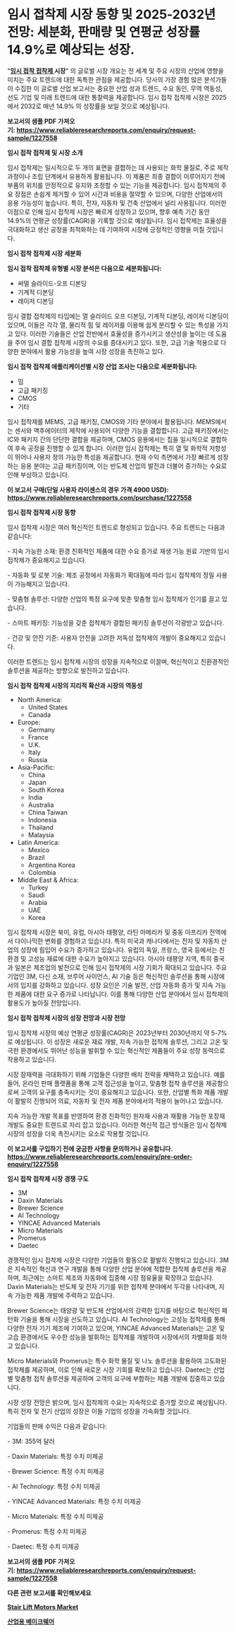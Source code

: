 <p><h1>임시 접착제 시장 동향 및 2025-2032년 전망: 세분화, 판매량 및 연평균 성장률 14.9%로 예상되는 성장.</h1></p><p>"<strong><a href="https://www.reliableresearchreports.com/temporary-bonding-adhesive-r1227558?utm_campaign=105&utm_medium=7&utm_source=Github&utm_content=ia&utm_term=07012025&utm_id=temporary-bonding-adhesive">임시 접착 접착제&nbsp;</a></strong><strong>시장</strong>" 의 글로벌 시장 개요는 전 세계 및 주요 시장의 산업에 영향을 미치는 주요 트렌드에 대한 독특한 관점을 제공합니다. 당사의 가장 경험 많은 분석가들이 수집한 이 글로벌 산업 보고서는 중요한 산업 성과 트렌드, 수요 동인, 무역 역동성, 선도 기업 및 미래 트렌드에 대한 통찰력을 제공합니다. 임시 접착 접착제 시장은 2025에서 2032로 매년 14.9% 의 성장률을 보일 것으로 예상됩니다.&nbsp;</p>
<p><strong>보고서의 샘플 PDF 가져오기:&nbsp;<a href="https://www.reliableresearchreports.com/enquiry/request-sample/1227558?utm_campaign=105&utm_medium=7&utm_source=Github&utm_content=ia&utm_term=07012025&utm_id=temporary-bonding-adhesive">https://www.reliableresearchreports.com/enquiry/request-sample/1227558</a></strong></p>
<p><strong>임시 접착 접착제 및 시장 소개</strong></p>
<p><p>임시 접착제는 일시적으로 두 개의 표면을 결합하는 데 사용되는 화학 물질로, 주로 제작 과정이나 조립 단계에서 유용하게 활용됩니다. 이 제품은 최종 결합이 이루어지기 전에 부품의 위치를 안정적으로 유지와 조정할 수 있는 기능을 제공합니다. 임시 접착제의 주요 장점은 손쉽게 제거할 수 있어 시간과 비용을 절약할 수 있으며, 다양한 산업에서의 응용 가능성이 높습니다. 특히, 전자, 자동차 및 건축 산업에서 널리 사용됩니다. 이러한 이점으로 인해 임시 접착제 시장은 빠르게 성장하고 있으며, 향후 예측 기간 동안 14.9%의 연평균 성장률(CAGR)을 기록할 것으로 예상됩니다. 임시 접착제는 효율성을 극대화하고 생산 공정을 최적화하는 데 기여하여 시장에 긍정적인 영향을 미칠 것입니다.</p></p>
<p><strong>임시 접착 접착제 시장 세분화</strong></p>
<p><strong>임시 접착 접착제 유형별 시장 분석은 다음으로 세분화됩니다:</strong></p>
<p><ul><li>써멀 슬라이드-오프 디본딩</li><li>기계적 디본딩</li><li>레이저 디본딩</li></ul></p>
<p><p>임시 결합 접착제의 타입에는 열 슬라이드 오프 디본딩, 기계적 디본딩, 레이저 디본딩이 있으며, 이들은 각각 열, 물리적 힘 및 레이저를 이용해 쉽게 분리할 수 있는 특성을 가지고 있다. 이러한 기술들은 산업 전반에서 효율성을 증가시키고 생산성을 높이는 데 도움을 주어 임시 결합 접착제 시장의 수요를 증대시키고 있다. 또한, 고급 기술 적용으로 다양한 분야에서 활용 가능성을 높여 시장 성장을 촉진하고 있다.</p></p>
<p><strong>임시 접착 접착제 애플리케이션별 시장 산업 조사는 다음으로 세분화됩니다:</strong></p>
<p><ul><li>밈</li><li>고급 패키징</li><li>CMOS</li><li>기타</li></ul></p>
<p><p>임시 접착제를 MEMS, 고급 패키징, CMOS와 기타 분야에서 활용됩니다. MEMS에서는 센서와 액추에이터의 제작에 사용되어 다양한 기능을 결합합니다. 고급 패키징에서는 IC와 패키지 간의 단단한 결합을 제공하며, CMOS 응용에서는 칩을 일시적으로 결합하여 후속 공정을 진행할 수 있게 합니다. 이러한 임시 접착제는 특히 열 및 화학적 저항성이 뛰어나 사용자 정의 가능한 특성을 제공합니다. 현재 수익 측면에서 가장 빠르게 성장하는 응용 분야는 고급 패키징이며, 이는 반도체 산업의 발전과 더불어 증가하는 수요로 인해 부상하고 있습니다.</p></p>
<p><strong>이 보고서 구매(단일 사용자 라이센스의 경우 가격 4900 USD): <a href="https://www.reliableresearchreports.com/purchase/1227558?utm_campaign=105&utm_medium=7&utm_source=Github&utm_content=ia&utm_term=07012025&utm_id=temporary-bonding-adhesive">https://www.reliableresearchreports.com/purchase/1227558</a></strong></p>
<p><strong>임시 접착 접착제 시장 동향</strong></p>
<p><p>임시 접착제 시장은 여러 혁신적인 트렌드로 형성되고 있습니다. 주요 트렌드는 다음과 같습니다:</p><p>- 지속 가능한 소재: 환경 친화적인 제품에 대한 수요 증가로 재생 가능 원료 기반의 임시 접착제가 중요해지고 있습니다.</p><p>- 자동화 및 로봇 기술: 제조 공정에서 자동화가 확대됨에 따라 임시 접착제의 정밀 사용이 가능해지고 있습니다.</p><p>- 맞춤형 솔루션: 다양한 산업의 특정 요구에 맞춘 맞춤형 임시 접착제가 인기를 끌고 있습니다.</p><p>- 스마트 패키징: 기능성을 갖춘 접착제가 결합된 패키징 솔루션이 각광받고 있습니다.</p><p>- 건강 및 안전 기준: 사용자 안전을 고려한 저독성 접착제의 개발이 중요해지고 있습니다.</p><p>이러한 트렌드는 임시 접착제 시장의 성장을 지속적으로 이끌며, 혁신적이고 친환경적인 솔루션을 제공하는 방향으로 발전하고 있습니다.</p></p>
<p><strong>임시 접착 접착제 시장의 지리적 확산과 시장의 역동성</strong></p>
<p><ul>
    <li>
        North America:
        <ul>
            <li>United States</li>
            <li>Canada</li>
        </ul>
    </li>
    <li>
        Europe:
        <ul>
            <li>Germany</li>
            <li>France</li>
            <li>U.K.</li>
            <li>Italy</li>
            <li>Russia</li>
        </ul>
    </li>
    <li>
        Asia-Pacific:
        <ul>
            <li>China</li>
            <li>Japan</li>
            <li>South Korea</li>
            <li>India</li>
            <li>Australia</li>
            <li>China Taiwan</li>
            <li>Indonesia</li>
            <li>Thailand</li>
            <li>Malaysia</li>
        </ul>
    </li>
    <li>
        Latin America:
        <ul>
            <li>Mexico</li>
            <li>Brazil</li>
            <li>Argentina Korea</li>
            <li>Colombia</li>
        </ul>
    </li>
    <li>
        Middle East & Africa:
        <ul>
            <li>Turkey</li>
            <li>Saudi</li>
            <li>Arabia</li>
            <li>UAE</li>
            <li>Korea</li>
        </ul>
    </li>
    </ul></p>
<p><p>임시 접착제 시장은 북미, 유럽, 아시아 태평양, 라틴 아메리카 및 중동 아프리카 전역에서 다이나믹한 변화를 경험하고 있습니다. 특히 미국과 캐나다에서는 전자 및 자동차 산업의 성장에 힘입어 수요가 증가하고 있습니다. 유럽의 독일, 프랑스, 영국 등에서는 친환경 및 고성능 재료에 대한 수요가 높아지고 있습니다. 아시아 태평양 지역, 특히 중국과 일본은 제조업의 발전으로 인해 임시 접착제의 시장 기회가 확대되고 있습니다. 주요 기업인 3M, 다신 소재, 브루어 사이언스, AI 기술 등은 혁신적인 솔루션을 통해 시장에서의 입지를 강화하고 있습니다. 성장 요인은 기술 발전, 산업 자동화 증가 및 지속 가능한 제품에 대한 요구 증가로 나타납니다. 이를 통해 다양한 산업 분야에서 임시 접착제의 활용도가 높아질 전망입니다.</p></p>
<p><strong>임시 접착 접착제 시장의 성장 전망과 시장 전망</strong></p>
<p><p>임시 접착제 시장의 예상 연평균 성장률(CAGR)은 2023년부터 2030년까지 약 5-7%로 예상됩니다. 이 성장은 새로운 재료 개발, 지속 가능한 접착제 솔루션, 그리고 고온 및 극한 환경에서도 뛰어난 성능을 발휘할 수 있는 혁신적인 제품들이 주요 성장 동력으로 작용하고 있습니다. </p><p>시장 잠재력을 극대화하기 위해 기업들은 다양한 배치 전략을 채택하고 있습니다. 예를 들어, 온라인 판매 플랫폼을 통해 고객 접근성을 높이고, 맞춤형 접착 솔루션을 제공함으로써 고객의 요구를 충족시키는 것이 중요해지고 있습니다. 또한, 산업별 특화 제품 개발이 활발히 진행되어 의료, 자동차 및 전자 제품 분야에서의 적용이 늘어나고 있습니다. </p><p>지속 가능한 개발 목표를 반영하여 환경 친화적인 원자재 사용과 재활용 가능한 포장재 개발도 중요한 트렌드로 자리 잡고 있습니다. 이러한 혁신적 접근 방식들은 임시 접착제 시장의 성장을 더욱 촉진시키는 요소로 작용할 것입니다.</p></p>
<p><strong>이 보고서를 구입하기 전에 궁금한 사항을 문의하거나 공유합니다. <a href="https://www.reliableresearchreports.com/enquiry/pre-order-enquiry/1227558?utm_campaign=105&utm_medium=7&utm_source=Github&utm_content=ia&utm_term=07012025&utm_id=temporary-bonding-adhesive">https://www.reliableresearchreports.com/enquiry/pre-order-enquiry/1227558</a></strong></p>
<p><strong>임시 접착 접착제 시장 경쟁 구도</strong></p>
<p><ul><li>3M</li><li>Daxin Materials</li><li>Brewer Science</li><li>AI Technology</li><li>YINCAE Advanced Materials</li><li>Micro Materials</li><li>Promerus</li><li>Daetec</li></ul></p>
<p><p>경쟁적인 임시 접착제 시장은 다양한 기업들의 활동으로 활발히 진행되고 있습니다. 3M은 지속적인 혁신과 연구 개발을 통해 다양한 산업 분야에 적합한 접착제 솔루션을 제공하며, 최근에는 스마트 제조와 자동화에 집중해 시장 점유율을 확장하고 있습니다. Daxin Materials는 반도체 및 전자 기기를 위한 접착제 분야에서 두각을 나타내며, 지속 가능한 제품 개발에 주력하고 있습니다.</p><p>Brewer Science는 태양광 및 반도체 산업에서의 강력한 입지를 바탕으로 혁신적인 패턴화 기술을 통해 시장을 선도하고 있습니다. AI Technology는 고성능 접착제를 통해 다양한 전자 기기 제조에 기여하고 있으며, YINCAE Advanced Materials는 고온 및 고습 환경에서도 우수한 성능을 발휘하는 접착제를 개발하여 시장에서의 차별화를 꾀하고 있습니다.</p><p>Micro Materials와 Promerus는 특수 화학 물질 및 나노 솔루션을 활용하여 고도화된 접착제를 제공하며, 이로 인해 새로운 시장 기회를 확보하고 있습니다. Daetec는 산업별 맞춤형 접착 솔루션을 제공하며 고객의 요구에 부합하는 제품 개발에 집중하고 있습니다.</p><p>시장 성장 전망은 밝으며, 임시 접착제의 수요는 지속적으로 증가할 것으로 예상됩니다. 특히 전자 및 전기 산업의 성장은 이들 기업의 성장을 가속화할 것입니다.</p><p>기업들의 판매 수익은 다음과 같습니다:</p><p>- 3M: 355억 달러</p><p>- Daxin Materials: 특정 수치 미제공</p><p>- Brewer Science: 특정 수치 미제공</p><p>- AI Technology: 특정 수치 미제공</p><p>- YINCAE Advanced Materials: 특정 수치 미제공</p><p>- Micro Materials: 특정 수치 미제공</p><p>- Promerus: 특정 수치 미제공</p><p>- Daetec: 특정 수치 미제공</p></p>
<p><strong>보고서의 샘플 PDF 가져오기:&nbsp;<a href="https://www.reliableresearchreports.com/enquiry/request-sample/1227558?utm_campaign=105&utm_medium=7&utm_source=Github&utm_content=ia&utm_term=07012025&utm_id=temporary-bonding-adhesive">https://www.reliableresearchreports.com/enquiry/request-sample/1227558</a></strong></p>
<p><strong></strong></p>
<p><strong></strong></p>
<p><strong></strong></p>
<p><strong></strong></p>
<p><strong>다른 관련 보고서를 확인해보세요</strong></p>
<p><strong><p><a href="https://github.com/hartsockdonnette82/Market-Research-Report-List-1/blob/main/stair-lift-motors-market.md?utm_campaign=105&utm_medium=7&utm_source=Github&utm_content=ia&utm_term=07012025&utm_id=temporary-bonding-adhesive">Stair Lift Motors Market</a></p><p><a href="https://github.com/laholand/Market-Research-Report-List-6/blob/main/280591729733.md?utm_campaign=105&utm_medium=7&utm_source=Github&utm_content=ia&utm_term=07012025&utm_id=temporary-bonding-adhesive">산업용 베이크웨어</a></p></strong></p>
<p></p>